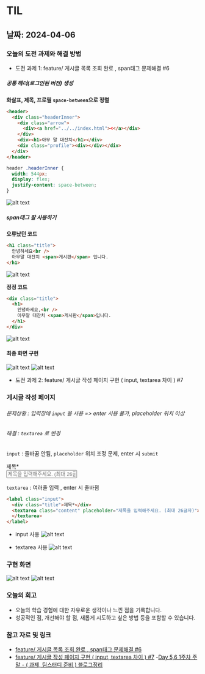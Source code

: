 # TIL

## 날짜: 2024-04-06

### 오늘의 도전 과제와 해결 방법

- 도전 과제 1: feature/ 게시글 목록 조회 완료 , span태그 문제해결 #6

##### 공통 헤더(로그인된 버전) 생성

**화살표, 제목, 프로필 `space-between`으로 정렬**

```html
<header>
  <div class="headerInner">
    <div class="arrow">
      <div><a href="../../index.html"><</a></div>
    </div>
    <div><h1>아무 말 대잔치</h1></div>
    <div class="profile"><div></div></div>
  </div>
</header>
```

```css
header .headerInner {
  width: 544px;
  display: flex;
  justify-content: space-between;
}
```

![alt text](image-14.png)

##### span태그 잘 사용하기

**오류났던 코드**

```html
<h1 class="title">
  안녕하세요<br />
  아무말 대잔치 <span>게시판</span> 입니다.
</h1>
```

![alt text](image-15.png)

**정정 코드**

```html
<div class="title">
  <h1>
    안녕하세요,<br />
    아무말 대잔치 <span>게시판</span>입니다.
  </h1>
</div>
```

![alt text](image-16.png)

#### 최종 화면 구현

![alt text](image-17.png)
![alt text](image-18.png)

- 도전 과제 2: feature/ 게시글 작성 페이지 구현 ( input, textarea 차이 ) #7

### 게시글 작성 페이지

###### 문제상황 : 입력창에 `input` 을 사용 => enter 사용 불가, placeholder 위치 이상

###### 해결 : `textarea` 로 변경

`input` : 줄바꿈 안됨, `placeholder` 위치 조정 문제, enter 시 `submit`

 <label class="input">
    <div class="title">제목*</div>
    <input type="text"
      class="content"
      placeholder="제목을 입력해주세요. (최대 26글자)">
    </input>
 </label>

`textarea` : 여러줄 입력 , enter 시 줄바뀜

```html
<label class="input">
  <div class="title">제목*</div>
  <textarea class="content" placeholder="제목을 입력해주세요. (최대 26글자)">
  </textarea>
</label>
```

- input 사용
  ![alt text](image-19.png)

- textarea 사용
  ![alt text](image-20.png)

### 구현 화면

![alt text](image-21.png)
![alt text](image-22.png)

### 오늘의 회고

- 오늘의 학습 경험에 대한 자유로운 생각이나 느낀 점을 기록합니다.
- 성공적인 점, 개선해야 할 점, 새롭게 시도하고 싶은 방법 등을 포함할 수 있습니다.

### 참고 자료 및 링크

- [feature/ 게시글 목록 조회 완료 , span태그 문제해결 #6](https://github.com/sen2y/KakaoCloudSchool_CommunityWeb/pull/6)
- [feature/ 게시글 작성 페이지 구현 ( input, textarea 차이 ) #7](https://github.com/sen2y/KakaoCloudSchool_CommunityWeb/pull/7) -[Day 5,6 1주차 주말 - ( 과제, 팀스터디 준비 ) 블로그정리](https://sen2y-it.tistory.com/8)
